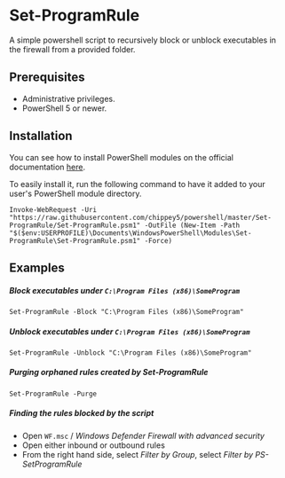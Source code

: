 # Set-ProgramRule

A simple powershell script to recursively block or unblock executables in the firewall from a provided folder.

## Prerequisites
* Administrative privileges.
* PowerShell 5 or newer. 

## Installation

You can see how to install PowerShell modules on the official documentation [here](https://docs.microsoft.com/en-us/powershell/scripting/developer/module/installing-a-powershell-module?view=powershell-5.1).

To easily install it, run the following command to have it added to your user's PowerShell module directory.

```
Invoke-WebRequest -Uri "https://raw.githubusercontent.com/chippey5/powershell/master/Set-ProgramRule/Set-ProgramRule.psm1" -OutFile (New-Item -Path "$($env:USERPROFILE)\Documents\WindowsPowerShell\Modules\Set-ProgramRule\Set-ProgramRule.psm1" -Force)
```

## Examples

##### Block executables under `C:\Program Files (x86)\SomeProgram`

```
Set-ProgramRule -Block "C:\Program Files (x86)\SomeProgram"
```

##### Unblock executables under `C:\Program Files (x86)\SomeProgram`
```
Set-ProgramRule -Unblock "C:\Program Files (x86)\SomeProgram"
```

##### Purging orphaned rules created by Set-ProgramRule
```
Set-ProgramRule -Purge
```

##### Finding the rules blocked by the script

* Open `WF.msc` / *Windows Defender Firewall with advanced security*
* Open either inbound or outbound rules
* From the right hand side, select *Filter by Group*, select *Filter by PS-SetProgramRule*
